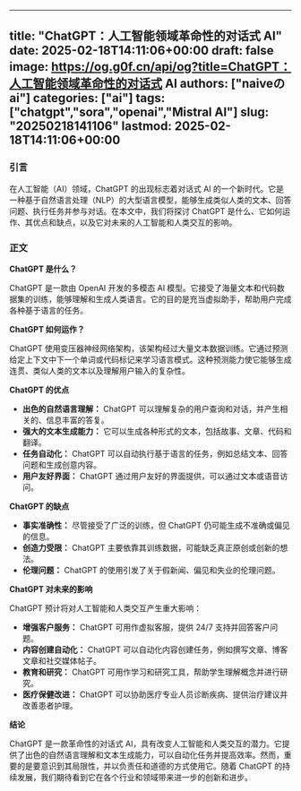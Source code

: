 
---
title: "ChatGPT：人工智能领域革命性的对话式 AI"
date: 2025-02-18T14:11:06+00:00
draft: false
image: https://og.g0f.cn/api/og?title=ChatGPT：人工智能领域革命性的对话式 AI
authors: ["naiveのai"]
categories: ["ai"]
tags: ["chatgpt","sora","openai","Mistral AI"]
slug: "20250218141106"
lastmod: 2025-02-18T14:11:06+00:00
---
### 引言

在人工智能（AI）领域，ChatGPT 的出现标志着对话式 AI 的一个新时代。它是一种基于自然语言处理（NLP）的大型语言模型，能够生成类似人类的文本、回答问题、执行任务并参与对话。在本文中，我们将探讨 ChatGPT 是什么、它如何运作、其优点和缺点，以及它对未来的人工智能和人类交互的影响。

### 正文

**ChatGPT 是什么？**

ChatGPT 是一款由 OpenAI 开发的多模态 AI 模型。它接受了海量文本和代码数据集的训练，能够理解和生成人类语言。它的目的是充当虚拟助手，帮助用户完成各种基于语言的任务。

**ChatGPT 如何运作？**

ChatGPT 使用变压器神经网络架构，该架构经过大量文本数据训练。它通过预测给定上下文中下一个单词或代码标记来学习语言模式。这种预测能力使它能够生成连贯、类似人类的文本以及理解用户输入的复杂性。

**ChatGPT 的优点**

* **出色的自然语言理解：** ChatGPT 可以理解复杂的用户查询和对话，并产生相关的、信息丰富的答复。
* **强大的文本生成能力：** 它可以生成各种形式的文本，包括故事、文章、代码和翻译。
* **任务自动化：** ChatGPT 可以自动执行基于语言的任务，例如总结文本、回答问题和生成创意内容。
* **用户友好界面：** ChatGPT 通过用户友好的界面提供，可以通过文本或语音访问。

**ChatGPT 的缺点**

* **事实准确性：** 尽管接受了广泛的训练，但 ChatGPT 仍可能生成不准确或偏见的信息。
* **创造力受限：** ChatGPT 主要依靠其训练数据，可能缺乏真正原创或创新的想法。
* **伦理问题：** ChatGPT 的使用引发了关于假新闻、偏见和失业的伦理问题。

**ChatGPT 对未来的影响**

ChatGPT 预计将对人工智能和人类交互产生重大影响：

* **增强客户服务：** ChatGPT 可用作虚拟客服，提供 24/7 支持并回答客户问题。
* **内容创建自动化：** ChatGPT 可以自动化内容创建任务，例如撰写文章、博客文章和社交媒体帖子。
* **教育和研究：** ChatGPT 可用作学习和研究工具，帮助学生理解概念并进行研究。
* **医疗保健改进：** ChatGPT 可以协助医疗专业人员诊断疾病、提供治疗建议并改善患者护理。

**结论**

ChatGPT 是一款革命性的对话式 AI，具有改变人工智能和人类交互的潜力。它提供了出色的自然语言理解和文本生成能力，可以自动化任务并提高效率。然而，重要的是要意识到其局限性，并以负责任和道德的方式使用它。随着 ChatGPT 的持续发展，我们期待看到它在各个行业和领域带来进一步的创新和进步。
